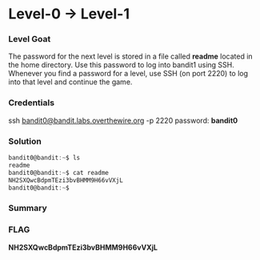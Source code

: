 # Level-0 -> Level-1

### Level Goat
The password for the next level is stored in a file called **readme** located in the home directory. Use this password to log into bandit1 using SSH. Whenever you find a password for a level, use SSH (on port 2220) to log into that level and continue the game.
### Credentials
ssh bandit0@bandit.labs.overthewire.org -p 2220
password: **bandit0**
### Solution
```js
bandit0@bandit:~$ ls 
readme
bandit0@bandit:~$ cat readme 
NH2SXQwcBdpmTEzi3bvBHMM9H66vVXjL
bandit0@bandit:~$ 

```
### Summary

### FLAG
**NH2SXQwcBdpmTEzi3bvBHMM9H66vVXjL** 